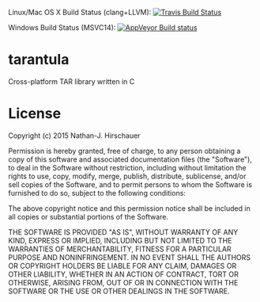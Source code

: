 Linux/Mac OS X Build Status (clang+LLVM): [![Travis Build Status](https://travis-ci.org/nathanhi/tarantula.svg?branch=master)](https://travis-ci.org/nathanhi/tarantula)

Windows Build Status (MSVC14): [![AppVeyor Build status](https://ci.appveyor.com/api/projects/status/9t3rrqgtja8ny3j6?svg=true)](https://ci.appveyor.com/project/nathanhi/tarantula)
# tarantula
Cross-platform TAR library written in C

# License

Copyright (c) 2015 Nathan-J. Hirschauer

Permission is hereby granted, free of charge, to any person obtaining a copy
of this software and associated documentation files (the "Software"), to deal
in the Software without restriction, including without limitation the rights
to use, copy, modify, merge, publish, distribute, sublicense, and/or sell
copies of the Software, and to permit persons to whom the Software is
furnished to do so, subject to the following conditions:

The above copyright notice and this permission notice shall be included in all
copies or substantial portions of the Software.

THE SOFTWARE IS PROVIDED "AS IS", WITHOUT WARRANTY OF ANY KIND, EXPRESS OR
IMPLIED, INCLUDING BUT NOT LIMITED TO THE WARRANTIES OF MERCHANTABILITY,
FITNESS FOR A PARTICULAR PURPOSE AND NONINFRINGEMENT. IN NO EVENT SHALL THE
AUTHORS OR COPYRIGHT HOLDERS BE LIABLE FOR ANY CLAIM, DAMAGES OR OTHER
LIABILITY, WHETHER IN AN ACTION OF CONTRACT, TORT OR OTHERWISE, ARISING FROM,
OUT OF OR IN CONNECTION WITH THE SOFTWARE OR THE USE OR OTHER DEALINGS IN THE
SOFTWARE.
